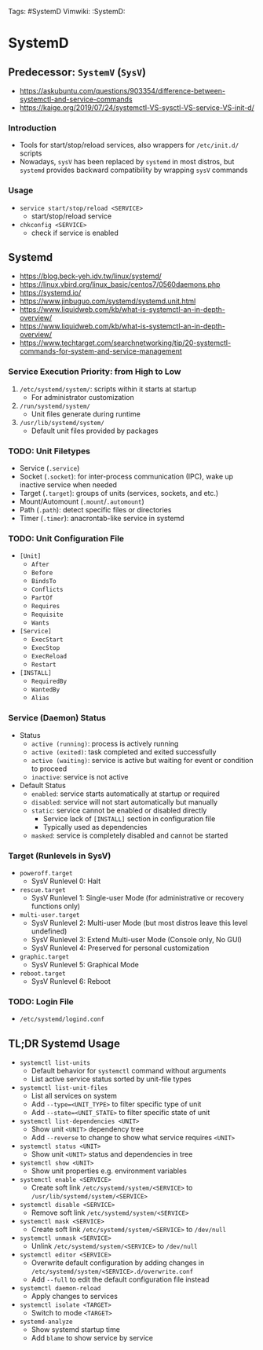 Tags: #SystemD
Vimwiki: :SystemD:

# SystemD

## Predecessor: `SystemV` (`SysV`)

- https://askubuntu.com/questions/903354/difference-between-systemctl-and-service-commands
- https://kaige.org/2019/07/24/systemctl-VS-sysctl-VS-service-VS-init-d/

### Introduction

- Tools for start/stop/reload services, also wrappers for `/etc/init.d/` scripts
- Nowadays, `sysV` has been replaced by `systemd` in most distros, but `systemd` provides backward compatibility by wrapping `sysV` commands

### Usage

- `service start/stop/reload <SERVICE>`
  - start/stop/reload service
- `chkconfig <SERVICE>`
  - check if service is enabled

## Systemd

- https://blog.beck-yeh.idv.tw/linux/systemd/
- https://linux.vbird.org/linux_basic/centos7/0560daemons.php
- https://systemd.io/
- https://www.jinbuguo.com/systemd/systemd.unit.html
- https://www.liquidweb.com/kb/what-is-systemctl-an-in-depth-overview/
- https://www.liquidweb.com/kb/what-is-systemctl-an-in-depth-overview/
- https://www.techtarget.com/searchnetworking/tip/20-systemctl-commands-for-system-and-service-management

### Service Execution Priority: from High to Low

1. `/etc/systemd/system/`: scripts within it starts at startup
   - For administrator customization
1. `/run/systemd/system/`
   - Unit files generate during runtime
1. `/usr/lib/systemd/system/`
   - Default unit files provided by packages

### TODO: Unit Filetypes

- Service (`.service`)
- Socket (`.socket`): for inter-process communication (IPC), wake up inactive service when needed
- Target (`.target`): groups of units (services, sockets, and etc.)
- Mount/Automount (`.mount`/`.automount`)
- Path (`.path`): detect specific files or directories
- Timer (`.timer`): anacrontab-like service in systemd

### TODO: Unit Configuration File

- `[Unit]`
  - `After`
  - `Before`
  - `BindsTo`
  - `Conflicts`
  - `PartOf`
  - `Requires`
  - `Requisite`
  - `Wants`
- `[Service]`
  - `ExecStart`
  - `ExecStop`
  - `ExecReload`
  - `Restart`
- `[INSTALL]`
  - `RequiredBy`
  - `WantedBy`
  - `Alias`

### Service (Daemon) Status

- Status
  - `active (running)`: process is actively running
  - `active (exited)`: task completed and exited successfully
  - `active (waiting)`: service is active but waiting for event or condition to proceed
  - `inactive`: service is not active
- Default Status
  - `enabled`: service starts automatically at startup or required
  - `disabled`: service will not start automatically but manually
  - `static`: service cannot be enabled or disabled directly
    - Service lack of `[INSTALL]` section in configuration file
    - Typically used as dependencies
  - `masked`: service is completely disabled and cannot be started

### Target (Runlevels in SysV)

- `poweroff.target`
  - SysV Runlevel 0: Halt
- `rescue.target`
  - SysV Runlevel 1: Single-user Mode (for administrative or recovery functions only)
- `multi-user.target`
  - SysV Runlevel 2: Multi-user Mode (but most distros leave this level undefined)
  - SysV Runlevel 3: Extend Multi-user Mode (Console only, No GUI)
  - SysV Runlevel 4: Preserved for personal customization
- `graphic.target`
  - SysV Runlevel 5: Graphical Mode
- `reboot.target`
  - SysV Runlevel 6: Reboot

### TODO: Login File

- `/etc/systemd/logind.conf`

## TL;DR Systemd Usage

- `systemctl list-units`
  - Default behavior for `systemctl` command without arguments
  - List active service status sorted by unit-file types
- `systemctl list-unit-files`
  - List all services on system
  - Add `--type=<UNIT_TYPE>` to filter specific type of unit
  - Add `--state=<UNIT_STATE>` to filter specific state of unit
- `systemctl list-dependencies <UNIT>`
  - Show unit `<UNIT>` dependency tree
  - Add `--reverse` to change to show what service requires `<UNIT>`
- `systemctl status <UNIT>`
  - Show unit `<UNIT>` status and dependencies in tree
- `systemctl show <UNIT>`
  - Show unit properties e.g. environment variables
- `systemctl enable <SERVICE>`
  - Create soft link `/etc/systemd/system/<SERVICE>` to `/usr/lib/systemd/system/<SERVICE>`
- `systemctl disable <SERVICE>`
  - Remove soft link `/etc/systemd/system/<SERVICE>`
- `systemctl mask <SERVICE>`
  - Create soft link `/etc/systemd/system/<SERVICE>` to `/dev/null`
- `systemctl unmask <SERVICE>`
  - Unlink `/etc/systemd/system/<SERVICE>` to `/dev/null`
- `systemctl editor <SERVICE>`
  - Overwrite default configuration by adding changes in `/etc/systemd/system/<SERVICE>.d/overwrite.conf`
  - Add `--full` to edit the default configuration file instead
- `systemctl daemon-reload`
  - Apply changes to services
- `systemctl isolate <TARGET>`
  - Switch to mode `<TARGET>`
- `systemd-analyze`
  - Show systemd startup time
  - Add `blame` to show service by service
